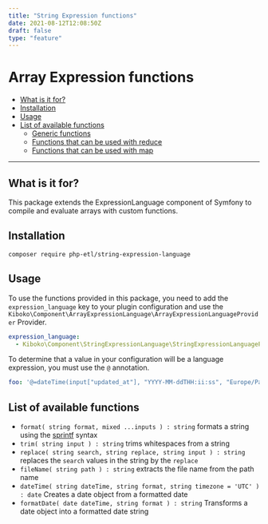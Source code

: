 ```yaml
---
title: "String Expression functions"
date: 2021-08-12T12:08:50Z
draft: false
type: "feature"
---
```


# Array Expression functions

- [What is it for?](#what-is-it-for)
- [Installation](#installation)
- [Usage](#usage)
- [List of available functions](#list-of-available-functions)
    - [Generic functions](#generic-functions)
    - [Functions that can be used with reduce](#functions-that-can-be-used-with-reduce)
    - [Functions that can be used with map](#functions-that-can-be-used-with-map)

---

## What is it for? 

This package extends the ExpressionLanguage component of Symfony to compile and evaluate arrays with custom functions.

## Installation

```shell
composer require php-etl/string-expression-language
```

## Usage

To use the functions provided in this package, you need to add the `expression_language` key to your plugin configuration 
and use the `Kiboko\Component\ArrayExpressionLanguage\ArrayExpressionLanguageProvider` Provider.

```yaml
expression_language:
  - Kiboko\Component\StringExpressionLanguage\StringExpressionLanguageProvider
```

To determine that a value in your configuration will be a language expression, you must use the `@` annotation.

```yaml
foo: '@=dateTime(input["updated_at"], "YYYY-MM-ddTHH:ii:ss", "Europe/Paris")'
```

## List of available functions

* `format( string format, mixed ...inputs ) : string` formats a string using the [sprintf](https://www.php.net/manual/en/function.sprintf.php) syntax
* `trim( string input ) : string` trims whitespaces from a string
* `replace( string search, string replace, string input ) : string` replaces the `search` values in the string by the `replace`
* `fileName( string path ) : string` extracts the file name from the path name
* `dateTime( string dateTime, string format, string timezone = 'UTC' ) : date` Creates a date object from a formatted date 
* `formatDate( date dateTime, string format ) : string` Transforms a date object into a formatted date string
